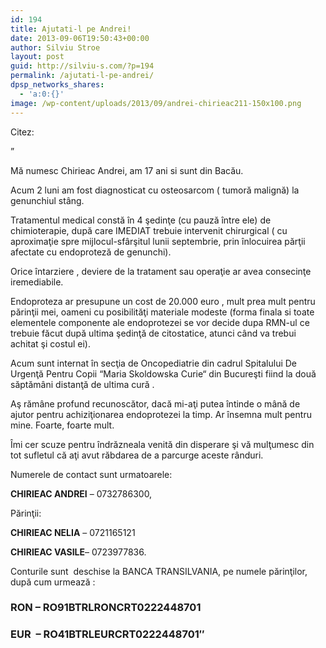 ```yaml
---
id: 194
title: Ajutati-l pe Andrei!
date: 2013-09-06T19:50:43+00:00
author: Silviu Stroe
layout: post
guid: http://silviu-s.com/?p=194
permalink: /ajutati-l-pe-andrei/
dpsp_networks_shares:
  - 'a:0:{}'
image: /wp-content/uploads/2013/09/andrei-chirieac211-150x100.png
---
```

Citez:

&#8221;

Mă numesc Chirieac Andrei, am 17 ani si sunt din Bacău.

Acum 2 luni am fost diagnosticat cu osteosarcom ( tumoră malignă) la genunchiul stâng.

Tratamentul medical constă în 4 şedinţe (cu pauză între ele) de chimioterapie, după care IMEDIAT trebuie intervenit chirurgical ( cu aproximaţie spre mijlocul-sfârşitul lunii septembrie, prin înlocuirea părţii afectate cu endoproteză de genunchi).

Orice întarziere , deviere de la tratament sau operaţie ar avea consecinţe iremediabile.

Endoproteza ar presupune un cost de 20.000 euro , mult prea mult pentru părinţii mei, oameni cu posibilităţi materiale modeste (forma finala si toate elementele componente ale endoprotezei se vor decide dupa RMN-ul ce trebuie făcut după ultima şedinţă de citostatice, atunci când va trebui achitat şi costul ei).

Acum sunt internat în secţia de Oncopediatrie din cadrul Spitalului De Urgenţă Pentru Copii “Maria Skoldowska Curie“ din Bucureşti fiind la două săptămâni distanţă de ultima cură .

Aş rămâne profund recunoscător, dacă mi-aţi putea întinde o mână de ajutor pentru achiziţionarea endoprotezei la timp. Ar însemna mult pentru mine. Foarte, foarte mult.

Îmi cer scuze pentru îndrăzneala venită din disperare şi vă mulţumesc din tot sufletul că aţi avut răbdarea de a parcurge aceste rânduri.

Numerele de contact sunt urmatoarele:

**CHIRIEAC ANDREI** – 0732786300,

Părinţii:

**CHIRIEAC NELIA** – 0721165121

**CHIRIEAC VASILE**&#8211; 0723977836.

Conturile sunt  deschise la BANCA TRANSILVANIA, pe numele părinţilor, după cum urmează :

### **RON** – RO91BTRLRONCRT0222448701

### **EUR**  – RO41BTRLEURCRT0222448701&#8243;